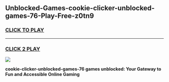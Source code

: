
## Unblocked-Games-cookie-clicker-unblocked-games-76-Play-Free-z0tn9
<h3>
<a href="https://premium76.site?title=cookie-clicker-unblocked-games-76&ref=20M">CLICK TO PLAY</a></h3>
<hr>

<h3>
<a href="https://premium76.site?title=cookie-clicker-unblocked-games-76&ref=20M">CLICK 2 PLAY</a>
  
</h3>

<a href="https://premium76.site?title=cookie-clicker-unblocked-games-76&ref=19M"><img src="https://clearcache.store/games.png"></a>


**cookie-clicker-unblocked-games-76 games unblocked: Your Gateway to Fun and Accessible Online Gaming**
